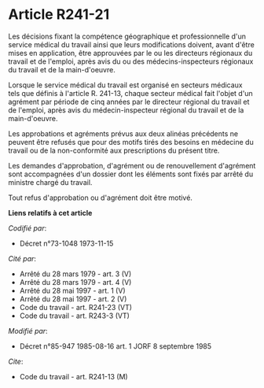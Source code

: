 # Article R241-21

Les décisions fixant la compétence géographique et professionnelle d'un service médical du travail ainsi que leurs
modifications doivent, avant d'être mises en application, être approuvées par le ou les directeurs régionaux du travail et de
l'emploi, après avis du ou des médecins-inspecteurs régionaux du travail et de la main-d'oeuvre.

Lorsque le service médical du travail est organisé en secteurs médicaux tels que définis à l'article R. 241-13, chaque
secteur médical fait l'objet d'un agrément par période de cinq années par le directeur régional du travail et de l'emploi,
après avis du médecin-inspecteur régional du travail et de la main-d'oeuvre.

Les approbations et agréments prévus aux deux alinéas précédents ne peuvent être refusés que pour des motifs tirés des
besoins en médecine du travail ou de la non-conformité aux prescriptions du présent titre.

Les demandes d'approbation, d'agrément ou de renouvellement d'agrément sont accompagnées d'un dossier dont les éléments sont
fixés par arrêté du ministre chargé du travail.

Tout refus d'approbation ou d'agrément doit être motivé.

**Liens relatifs à cet article**

_Codifié par_:

  - Décret n°73-1048 1973-11-15

_Cité par_:

  - Arrêté du 28 mars 1979 - art. 3 (V)
  - Arrêté du 28 mars 1979 - art. 4 (V)
  - Arrêté du 28 mai 1997 - art. 1 (V)
  - Arrêté du 28 mai 1997 - art. 2 (V)
  - Code du travail - art. R241-23 (VT)
  - Code du travail - art. R243-3 (VT)

_Modifié par_:

  - Décret n°85-947 1985-08-16 art. 1 JORF 8 septembre 1985

_Cite_:

  - Code du travail - art. R241-13 (M)

